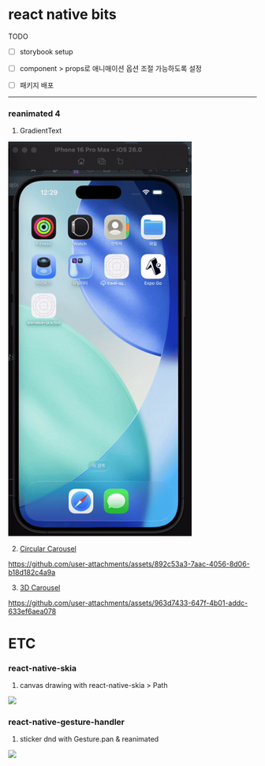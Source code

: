 # react native bits

TODO

- [ ] storybook setup
- [ ] component > props로 애니매이션 옵션 조절 가능하도록 설정
- [ ] 패키지 배포


---
### reanimated 4
1. GradientText

  <img height=800 src="https://github.com/kimja7045/rn-animation-practice/blob/main/src/assets/gradient-text.gif?raw=true">

2. [Circular Carousel](https://github.com/kimja7045/rn-animation-practice/pull/3)
 
https://github.com/user-attachments/assets/892c53a3-7aac-4056-8d06-b18d182c4a9a

3. [3D Carousel](https://github.com/kimja7045/rn-animation-practice/pull/4)

https://github.com/user-attachments/assets/963d7433-647f-4b01-addc-633ef6aea078


# ETC
### react-native-skia
1. canvas drawing with react-native-skia > Path

  <img height=800 src="https://github.com/user-attachments/blob/main/src/assets/f764f388-e256-4868-b6a2-586e1c53bf85">

### react-native-gesture-handler
1. sticker dnd with Gesture.pan & reanimated
  <img height=800 src="https://github.com/user-attachments/blob/main/src/assets/b130897a-53e4-4cb6-8b88-849bee674892">
